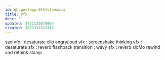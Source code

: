 ```yaml
---
id: qbugnvlhypr01htvleeawcu
title: Vfx
desc: ''
updated: 1671135075964
created: 1671132312313
---
```


sad
  vfx : desaturate
  clip
angry/loud
  vfx : screenshake
thinking
  vfx : desaturate
  sfx : reverb
flashback
  transition : wavy
  sfx : reverb
sloMo
rewind and rethink
stamp